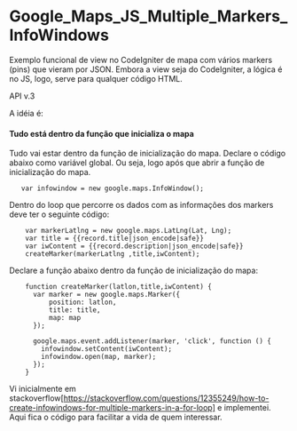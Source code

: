 # Google_Maps_JS_Multiple_Markers_InfoWindows
Exemplo funcional de view no CodeIgniter de mapa com vários markers (pins) que vieram por JSON.
Embora a view seja do CodeIgniter, a lógica é no JS, logo, serve para qualquer código HTML.

API v.3

A idéia é:
#### Tudo está dentro da função que inicializa o mapa
Tudo vai estar dentro da função de inicialização do mapa. Declare o código abaixo como variável global. Ou seja, logo após que abrir a função de inicialização do mapa.
```
   var infowindow = new google.maps.InfoWindow();
```
Dentro do loop que percorre os dados com as informações dos markers deve ter o seguinte código:
```
    var markerLatlng = new google.maps.LatLng(Lat, Lng);
    var title = {{record.title|json_encode|safe}}
    var iwContent = {{record.description|json_encode|safe}}
    createMarker(markerLatlng ,title,iwContent);
```
Declare a função abaixo dentro da função de inicialização do mapa:
```
    function createMarker(latlon,title,iwContent) {
      var marker = new google.maps.Marker({
          position: latlon,
          title: title,
          map: map
      });

      google.maps.event.addListener(marker, 'click', function () {
        infowindow.setContent(iwContent);
        infowindow.open(map, marker);
      });
    }
```

Vi inicialmente em stackoverflow[https://stackoverflow.com/questions/12355249/how-to-create-infowindows-for-multiple-markers-in-a-for-loop] e implementei. Aqui fica o código para facilitar a vida de quem interessar.
